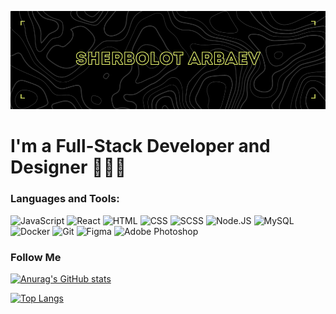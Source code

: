 [![Header](https://github.com/Sherbo1ot/Sherbo1ot/blob/main/assets/header-img.png)](https://www.youtube.com/channel/UC79A2lzPbfvypsQNkQ20J0g)

# I'm a Full-Stack Developer and Designer 👨🏻‍💻

### Languages and Tools:

![JavaScript](https://img.shields.io/badge/-JavaScript-000?style=for-the-badge&logo=javascript)
![React](https://img.shields.io/badge/-React-000?style=for-the-badge&logo=react)
![HTML](https://img.shields.io/badge/-HTML-000?style=for-the-badge&logo=html5)
![CSS](https://img.shields.io/badge/-CSS-000?style=for-the-badge&logo=css3&logoColor=0080ff)
![SCSS](https://img.shields.io/badge/-SCSS-000?style=for-the-badge&logo=sass&logoColor=ff4da6)
![Node.JS](https://img.shields.io/badge/-Node.js-000?style=for-the-badge&logo=node.js&logoColor=00e600)
![MySQL](https://img.shields.io/badge/-MySQL-000?style=for-the-badge&logo=mysql&logoColor=fff)
![Docker](https://img.shields.io/badge/-Docker-000?style=for-the-badge&logo=docker)
![Git](https://img.shields.io/badge/-Git-000?style=for-the-badge&logo=git)
![Figma](https://img.shields.io/badge/-Figma-000?style=for-the-badge&logo=figma&logoColor=fff)
![Adobe Photoshop](https://img.shields.io/badge/-Photoshop-000?style=for-the-badge&logo=AdobePhotoshop&logoColor=3333ff)
### Follow Me

[![Anurag's GitHub stats](https://github-readme-stats.vercel.app/api?username=anuraghazra&show_icons=true&theme=dark)](https://github.com/anuraghazra/github-readme-stats)

[![Top Langs](https://github-readme-stats.vercel.app/api/top-langs/?username=anuraghazra&layout=compact&theme=dark)](https://github.com/anuraghazra/github-readme-stats)